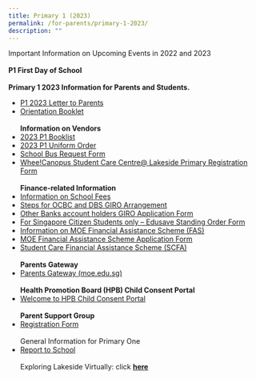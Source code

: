 ```yaml
---
title: Primary 1 (2023)
permalink: /for-parents/primary-1-2023/
description: ""
---
```

Important Information on Upcoming Events in 2022 and 2023  
<br>
<b>P1 First Day of School</b>
<br><br>
<b>Primary 1 2023 Information for Parents and Students.</b>
*   [P1 2023 Letter to Parents](https://lakesidepri.moe.edu.sg/qql/slot/u174/Parents/P1%202023/Letter%20to%20P1%20Parents.pdf)  
*   [Orientation Booklet](https://lakesidepri.moe.edu.sg/qql/slot/u174/Parents/P1%202023/Orientation%20Booklet%202023.pdf)<br><br>
<b>Information on Vendors</b>
*   [2023 P1 Booklist](https://lakesidepri.moe.edu.sg/qql/slot/u174/Parents/P1%202023/P1%202023%20Booklist_Lakeside%20Pri.pdf)
*   [2023 P1 Uniform Order](https://lakesidepri.moe.edu.sg/qql/slot/u174/Parents/P1%202023/Uniform%20Pamphlet.pdf)
*   [School Bus Request Form](https://forms.gle/jHsryXFj3mQB1LN8A)
*   [Whee!Canopus Student Care Centre@ Lakeside Primary Registration Form](https://www.wheecanopus.com/student-registration)<br><br>
<b>Finance-related Information</b>
*   [Information on School Fees](https://www.moe.gov.sg/financial-matters/fees)
*   [Steps for OCBC and DBS GIRO Arrangement](https://lakesidepri.moe.edu.sg/qql/slot/u174/Parents/P1%202023/Steps%20for%20OCBC%20and%20DBS%20GIRO%20Arrangement.pdf)
*   [Other Banks account holders GIRO Application Form](https://lakesidepri.moe.edu.sg/qql/slot/u174/Parents/P1%202022/Giro%20Application%20form%20Oct%202021.pdf)
*   [For Singapore Citizen Students only – Edusave Standing Order Form](https://form.gov.sg/#!/5be24a1bb3f842000fdc4e59)
*   [Information on MOE Financial Assistance Scheme (FAS)](https://www.moe.gov.sg/financial-matters/financial-assistance)
*   [MOE Financial Assistance Scheme Application Form](https://go.gov.sg/moe-efas) 
*   [Student Care Financial Assistance Scheme (SCFA)](https://www.msf.gov.sg/Comcare/Pages/Comcare-Student-Care-Subsidies.aspx)<br><br>
<b>Parents Gateway</b>
*   [Parents Gateway (moe.edu.sg)](https://pg.moe.edu.sg/)<br><br>
<b>Health Promotion Board (HPB) Child Consent Portal</b>
*   [Welcome to HPB Child Consent Portal](https://childconsent.hpb.gov.sg/ship/process/SHIP/OnlineChildConsentPortal)<br><br>
<b>Parent Support Group</b>
*   [Registration Form](https://docs.google.com/forms/d/e/1FAIpQLSdgIXFrdCwzsOYcDMPGLJ8-ErQfdyJR6JGt7p8GS8nMXFkZyA/viewform) 
<br><br>
General Information for Primary One
*   [Report to School](https://www.moe.gov.sg/primary/p1-registration/report-to-school)
<br><br>
Exploring Lakeside Virtually: click [**here**](https://sites.google.com/moe.edu.sg/lspsvirtualopenhouse2022/home)